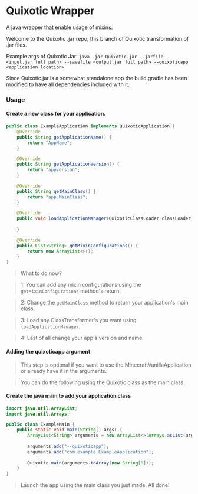 # Quixotic Wrapper

A java wrapper that enable usage of mixins.

Welcome to the Quixotic .jar repo, this branch of Quixotic transformation of .jar files.

Example args of Quixotic Jar: `java -jar Quixotic.jar --jarfile <input.jar full path> --savefile <output.jar full path> --quixoticapp <application location>`

Since Quixotic.jar is a somewhat standalone app the build.gradle has been modified to have all dependencies included with it.

### Usage

#### Create a new class for your application.

````java
public class ExampleApplication implements QuixoticApplication {
    @Override
    public String getApplicationName() {
        return "AppName";
    }

    @Override
    public String getApplicationVersion() {
        return "appversion";
    }

    @Override
    public String getMainClass() {
        return "app.MainClass";
    }

    @Override
    public void loadApplicationManager(QuixoticClassLoader classLoader) {
        
    }

    @Override
    public List<String> getMixinConfigurations() {
        return new ArrayList<>();
    }
}
````

> What to do now?

> 1: You can add any mixin configurations using the `getMixinConfigurations` method's return. 

> 2: Change the `getMainClass` method to return your application's main class. 

> 3: Load any ClassTransformer's you want using `loadApplicationManager`. 

> 4: Last of all change your app's version and name.

#### Adding the quixoticapp argument

> This step is optional if you want to use the MinecraftVanillaApplication or already have it in the arguments.

> You can do the following using the Quixotic class as the main class. 

#### Create the java main to add your application class

````java
import java.util.ArrayList;
import java.util.Arrays;

public class ExampleMain {
    public static void main(String[] args) {
        ArrayList<String> arguments = new ArrayList<>(Arrays.asList(args));
        
        arguments.add("--quixoticapp");
        arguments.add("com.example.ExampleApplication");
        
        Quixotic.main(arguments.toArray(new String[0]));
    }
}
````

> Launch the app using the main class you just made.
> All done!
